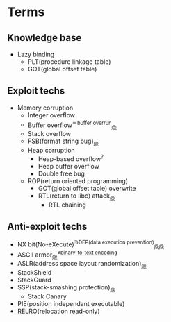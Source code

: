# Terms


## Knowledge base
  - Lazy binding
    - PLT(procedure linkage table)
    - GOT(global offset table)

## Exploit techs
  - Memory corruption
    - Integer overflow
    - Buffer overflow<sup>＝buffer overrun</sup><sub>[@](https://en.wikipedia.org/wiki/Buffer_overflow)</sub>
    - Stack overflow
    - FSB(format string bug)<sub>[@](http://resources.infosecinstitute.com/format-string-bug-exploration)</sub>
    - Heap corruption
      - Heap-based overflow<sup>?</sup>
      - Heap buffer overflow
      - Double free bug
    - ROP(return oriented programming)
      - GOT(global offset table) overwrite
      - RTL(return to libc) attack<sub>[@](https://en.wikipedia.org/wiki/Return-to-libc_attack)</sub>
        - RTL chaining

## Anti-exploit techs
  - NX bit(No-eXecute)<sup>∋DEP(data execution prevention)</sup><sub>[@](http://s2kiess.blog.me/220027464834)[@](https://en.wikipedia.org/wiki/NX_bit)</sub>
  - ASCII armor<sub>[@](http://s2kiess.blog.me/220028141641)</sub><sup>≠[binary-to-text encoding](https://en.wikipedia.org/wiki/Binary-to-text_encoding)</sup>
  - ASLR(address space layout randomization)<sub>[@](https://en.wikipedia.org/wiki/Address_space_layout_randomization)</sub>
  - StackShield
  - StackGuard
  - SSP(stack-smashing protection)<sub>[@](https://en.wikipedia.org/wiki/Buffer_overflow_protection#GNU_Compiler_Collection_.28GCC.29)</sub>
    - Stack Canary
  - PIE(position independant executable)
  - RELRO(relocation read-only)
